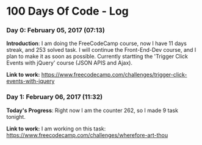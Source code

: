 # 100 Days Of Code - Log

### Day 0: February 05, 2017  (07:13)

**Introduction**: I am doing the FreeCodeCamp course, now I have 11 days streak, and 253 solved task. I will continue the Front-End-Dev course, and I plan to make it as soon as possible.
Currently startting the 'Trigger Click Events with jQuery' course (JSON APIS and Ajax).

**Link to work:** https://www.freecodecamp.com/challenges/trigger-click-events-with-jquery


### Day 1: February 06, 2017  (11:32)

**Today's Progress**: Right now I am the counter 262, so I made 9 task tonight. 

**Link to work:** I am working on this task: https://www.freecodecamp.com/challenges/wherefore-art-thou


